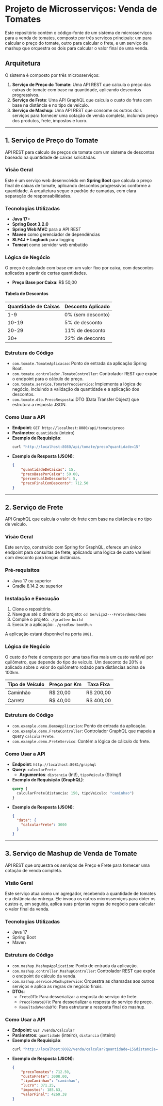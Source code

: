 # Projeto de Microsserviços: Venda de Tomates

Este repositório contém o código-fonte de um sistema de microsserviços para a venda de tomates, composto por três serviços principais: um para calcular o preço do tomate, outro para calcular o frete, e um serviço de mashup que orquestra os dois para calcular o valor final de uma venda.

## Arquitetura

O sistema é composto por três microsserviços:

1.  **Serviço de Preço do Tomate**: Uma API REST que calcula o preço das caixas de tomate com base na quantidade, aplicando descontos progressivos.
2.  **Serviço de Frete**: Uma API GraphQL que calcula o custo do frete com base na distância e no tipo de veículo.
3.  **Serviço de Mashup**: Uma API REST que consome os outros dois serviços para fornecer uma cotação de venda completa, incluindo preço dos produtos, frete, impostos e lucro.

---

## 1. Serviço de Preço do Tomate

API REST para cálculo de preços de tomate com um sistema de descontos baseado na quantidade de caixas solicitadas.

### Visão Geral

Este é um serviço web desenvolvido em **Spring Boot** que calcula o preço final de caixas de tomate, aplicando descontos progressivos conforme a quantidade. A arquitetura segue o padrão de camadas, com clara separação de responsabilidades.

### Tecnologias Utilizadas

* **Java 17+**
* **Spring Boot 3.2.0**
* **Spring Web MVC** para a API REST
* **Maven** como gerenciador de dependências
* **SLF4J + Logback** para logging
* **Tomcat** como servidor web embutido

### Lógica de Negócio

O preço é calculado com base em um valor fixo por caixa, com descontos aplicados a partir de certas quantidades.

* **Preço Base por Caixa**: R$ 50,00

#### Tabela de Descontos

| Quantidade de Caixas | Desconto Aplicado |
| -------------------- | ----------------- |
| 1-9                  | 0% (sem desconto) |
| 10-19                | 5% de desconto    |
| 20-29                | 11% de desconto   |
| 30+                  | 22% de desconto   |

### Estrutura do Código

* `com.tomate.TomateAplicacao`: Ponto de entrada da aplicação Spring Boot.
* `com.tomate.controlador.TomatoController`: Controlador REST que expõe o endpoint para o cálculo de preço.
* `com.tomate.service.TomatePrecoService`: Implementa a lógica de negócio, incluindo a validação da quantidade e a aplicação dos descontos.
* `com.tomate.dto.PrecoResposta`: DTO (Data Transfer Object) que estrutura a resposta JSON.

### Como Usar a API

* **Endpoint**: `GET http://localhost:8080/api/tomate/preco`
* **Parâmetro**: `quantidade` (inteiro)
* **Exemplo de Requisição**:
    ```bash
    curl "http://localhost:8080/api/tomate/preco?quantidade=15"
    ```
* **Exemplo de Resposta (JSON)**:
    ```json
    {
        "quantidadeDeCaixas": 15,
        "precoBasePorCaixa": 50.00,
        "percentualDeDesconto": 5,
        "precoFinalComDesconto": 712.50
    }
    ```

---

## 2. Serviço de Frete

API GraphQL que calcula o valor do frete com base na distância e no tipo de veículo.

### Visão Geral

Este serviço, construído com Spring for GraphQL, oferece um único endpoint para consultas de frete, aplicando uma lógica de custo variável com desconto para longas distâncias.

### Pré-requisitos

* Java 17 ou superior
* Gradle 8.14.2 ou superior

### Instalação e Execução

1.  Clone o repositório.
2.  Navegue até o diretório do projeto: `cd Serviço2---Frete/demo/demo`
3.  Compile o projeto: `./gradlew build`
4.  Execute a aplicação: `./gradlew bootRun`

A aplicação estará disponível na porta `8081`.

### Lógica de Negócio

O custo do frete é composto por uma taxa fixa mais um custo variável por quilômetro, que depende do tipo de veículo. Um desconto de 20% é aplicado sobre o valor do quilômetro rodado para distâncias acima de 100km.

| Tipo de Veículo | Preço por Km | Taxa Fixa |
| --------------- | ------------ | --------- |
| Caminhão        | R$ 20,00     | R$ 200,00 |
| Carreta         | R$ 40,00     | R$ 400,00 |

### Estrutura do Código

* `com.example.demo.DemoApplication`: Ponto de entrada da aplicação.
* `com.example.demo.FreteController`: Controlador GraphQL que mapeia a query `calcularFrete`.
* `com.example.demo.FreteServico`: Contém a lógica de cálculo do frete.

### Como Usar a API

* **Endpoint**: `http://localhost:8081/graphql`
* **Query**: `calcularFrete`
    * **Argumentos**: `distancia` (Int!), `tipoVeiculo` (String!)
* **Exemplo de Requisição (GraphQL)**:
    ```graphql
    query {
      calcularFrete(distancia: 150, tipoVeiculo: "caminhao")
    }
    ```
* **Exemplo de Resposta (JSON)**:
    ```json
    {
      "data": {
        "calcularFrete": 3000
      }
    }
    ```

---

## 3. Serviço de Mashup de Venda de Tomate

API REST que orquestra os serviços de Preço e Frete para fornecer uma cotação de venda completa.

### Visão Geral

Este serviço atua como um agregador, recebendo a quantidade de tomates e a distância da entrega. Ele invoca os outros microsserviços para obter os custos e, em seguida, aplica suas próprias regras de negócio para calcular o valor final da venda.

### Tecnologias Utilizadas

* Java 17
* Spring Boot
* Maven

### Estrutura do Código

* `com.mashup.MashupApplication`: Ponto de entrada da aplicação.
* `com.mashup.controller.MashupController`: Controlador REST que expõe o endpoint de cálculo da venda.
* `com.mashup.service.MashupService`: Orquestra as chamadas aos outros serviços e aplica as regras de negócio finais.
* **DTOs**:
    * `FreteDTO`: Para desserializar a resposta do serviço de frete.
    * `PrecoTomateDTO`: Para desserializar a resposta do serviço de preço.
    * `ResultadoVendaDTO`: Para estruturar a resposta final do mashup.

### Como Usar a API

* **Endpoint**: `GET /venda/calcular`
* **Parâmetros**: `quantidade` (inteiro), `distancia` (inteiro)
* **Exemplo de Requisição**:
    ```bash
    curl "http://localhost:8082/venda/calcular?quantidade=15&distancia=150"
    ```
* **Exemplo de Resposta (JSON)**:
    ```json
    {
        "precoTomates": 712.50,
        "custoFrete": 3000.00,
        "tipoCaminhao": "caminhao",
        "lucro": 371.25,
        "impostos": 185.63,
        "valorFinal": 4269.38
    }
    ```